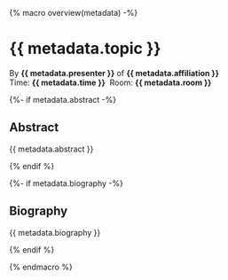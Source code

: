 {% macro overview(metadata) -%}

<h1>{{ metadata.topic }}</h1>

<p>
    By <strong>{{ metadata.presenter }}</strong> of <strong>{{
    metadata.affiliation }}</strong><br/>
    Time: <strong>{{ metadata.time }}</strong>&nbsp;
    Room: <strong>{{ metadata.room }}</strong>
</p>

{%- if metadata.abstract -%}
<h2>Abstract</h2>
<p>
    {{ metadata.abstract }}
</p>
{% endif %}

{%- if metadata.biography -%}
<h2>Biography</h2>
<p>
    {{ metadata.biography }}
</p>
{% endif %}

{% endmacro %}